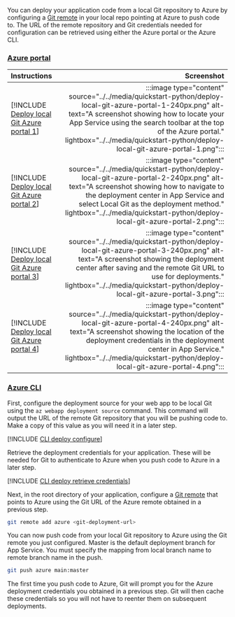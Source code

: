 You can deploy your application code from a local Git repository to Azure by configuring a [Git remote](https://git-scm.com/book/en/v2/Git-Basics-Working-with-Remotes) in your local repo pointing at Azure to push code to. The URL of the remote repository and Git credentials needed for configuration can be retrieved using either the Azure portal or the Azure CLI.

### [Azure portal](#tab/deploy-instructions-azportal)

| Instructions    | Screenshot |
|:----------------|-----------:|
| [!INCLUDE [Deploy local Git Azure portal 1](<./deploy-local-git-azure-portal-1.md>)] | :::image type="content" source="../../media/quickstart-python/deploy-local-git-azure-portal-1-240px.png" alt-text="A screenshot showing how to locate your App Service using the search toolbar at the top of the Azure portal." lightbox="../../media/quickstart-python/deploy-local-git-azure-portal-1.png"::: |
| [!INCLUDE [Deploy local Git Azure portal 2](<./deploy-local-git-azure-portal-2.md>)] | :::image type="content" source="../../media/quickstart-python/deploy-local-git-azure-portal-2-240px.png" alt-text="A screenshot showing how to navigate to the deployment center in App Service and select Local Git as the deployment method." lightbox="../../media/quickstart-python/deploy-local-git-azure-portal-2.png"::: |
| [!INCLUDE [Deploy local Git Azure portal 3](<./deploy-local-git-azure-portal-3.md>)] | :::image type="content" source="../../media/quickstart-python/deploy-local-git-azure-portal-3-240px.png" alt-text="A screenshot showing the deployment center after saving and the remote Git URL to use for deployments." lightbox="../../media/quickstart-python/deploy-local-git-azure-portal-3.png"::: |
| [!INCLUDE [Deploy local Git Azure portal 4](<./deploy-local-git-azure-portal-4.md>)] | :::image type="content" source="../../media/quickstart-python/deploy-local-git-azure-portal-4-240px.png" alt-text="A screenshot showing the location of the deployment credentials in the deployment center in App Service." lightbox="../../media/quickstart-python/deploy-local-git-azure-portal-4.png"::: |

### [Azure CLI](#tab/deploy-instructions-azcli)

First, configure the deployment source for your web app to be local Git using the `az webapp deployment source` command.  This command will output the URL of the remote Git repository that you will be pushing code to.  Make a copy of this value as you will need it in a later step.

[!INCLUDE [CLI deploy configure](<./includes/quickstart-python/deploy-instructions-azcli-configure.md>)]

Retrieve the deployment credentials for your application.  These will be needed for Git to authenticate to Azure when you push code to Azure in a later step.

[!INCLUDE [CLI deploy retrieve credentials](<./includes/quickstart-python/deploy-instructions-azcli-retrieve.md>)]

Next, in the root directory of your application, configure a [Git remote](https://git-scm.com/book/en/v2/Git-Basics-Working-with-Remotes) that points to Azure using the Git URL of the Azure remote obtained in a previous step.

```bash
git remote add azure <git-deployment-url>
```

You can now push code from your local Git repository to Azure using the Git remote you just configured. Master is the default deployment branch for App Service. You must specify the mapping from local branch name to remote branch name in the push.

```bash
git push azure main:master
```

The first time you push code to Azure, Git will prompt you for the Azure deployment credentials you obtained in a previous step. Git will then cache these credentials so you will not have to reenter them on subsequent deployments.
